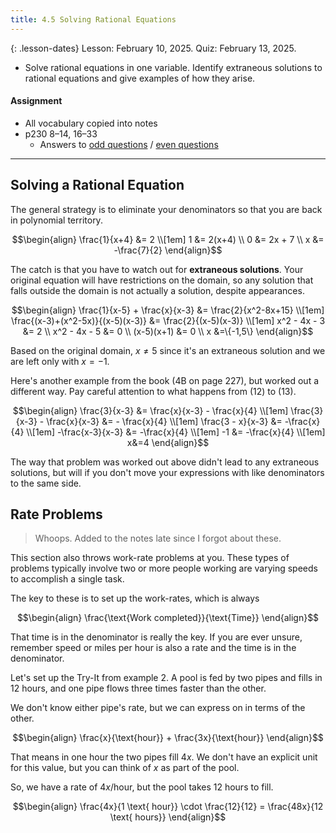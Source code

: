 ```yaml
---
title: 4.5 Solving Rational Equations
---
```


{: .lesson-dates}
Lesson: February 10, 2025. Quiz: February 13, 2025.

- Solve rational equations in one variable. Identify extraneous solutions to rational equations and give examples of how they arise.

#### Assignment

- All vocabulary copied into notes
- p230 8–14, 16–33
  - Answers to [odd questions]({{site.baseurl}}/misc/alg2-odd-answers.pdf) / [even questions]({{site.baseurl}}/misc/alg2-even-answers.pdf)

---

## Solving a Rational Equation

The general strategy is to eliminate your denominators so that you are back in polynomial territory.

$$\begin{align}
\frac{1}{x+4} &= 2 \\[1em]
            1 &= 2(x+4) \\
            0 &= 2x + 7 \\
            x &= -\frac{7}{2}
\end{align}$$

The catch is that you have to watch out for **extraneous solutions**. Your original equation will have restrictions on the domain, so any solution that falls outside the domain is not actually a solution, despite appearances.

$$\begin{align}
\frac{1}{x-5} + \frac{x}{x-3} &= \frac{2}{x^2-8x+15} \\[1em]
\frac{(x-3)+(x^2-5x)}{(x-5)(x-3)} &= \frac{2}{(x-5)(x-3)} \\[1em]
x^2 - 4x - 3 &= 2 \\
x^2 - 4x - 5 &= 0 \\
(x-5)(x+1) &= 0 \\
x &=\{-1,5\}
\end{align}$$

Based on the original domain, $x\neq5$ since it's an extraneous solution and we are left only with $x=-1$.

Here's another example from the book (4B on page 227), but worked out a different way. Pay careful attention to what happens from $(12)$ to $(13)$.

$$\begin{align}
\frac{3}{x-3} &= \frac{x}{x-3} - \frac{x}{4} \\[1em]
\frac{3}{x-3} - \frac{x}{x-3} &= - \frac{x}{4} \\[1em]
\frac{3 - x}{x-3} &= -\frac{x}{4} \\[1em]
-\frac{x-3}{x-3} &= -\frac{x}{4} \\[1em]
-1 &= -\frac{x}{4} \\[1em]
x&=4
\end{align}$$

The way that problem was worked out above didn't lead to any extraneous solutions, but will if you don't move your expressions with like denominators to the same side.

## Rate Problems

> Whoops. Added to the notes late since I forgot about these.

This section also throws work-rate problems at you. These types of problems typically involve two or more people working are varying speeds to accomplish a single task.

The key to these is to set up the work-rates, which is always

$$\begin{align}
\frac{\text{Work completed}}{\text{Time}}
\end{align}$$

That time is in the denominator is really the key. If you are ever unsure, remember speed or miles per hour is also a rate and the time is in the denominator.

Let's set up the Try-It from example 2. A pool is fed by two pipes and fills in 12 hours, and one pipe flows three times faster than the other.

We don't know either pipe's rate, but we can express on in terms of the other.

$$\begin{align}
\frac{x}{\text{hour}} + \frac{3x}{\text{hour}}
\end{align}$$

That means in one hour the two pipes fill $4x$. We don't have an explicit unit for this value, but you can think of $x$ as part of the pool.

So, we have a rate of $4x/\text{hour}$, but the pool takes 12 hours to fill.

$$\begin{align}
\frac{4x}{1 \text{ hour}} \cdot \frac{12}{12} = \frac{48x}{12 \text{ hours}}
\end{align}$$
